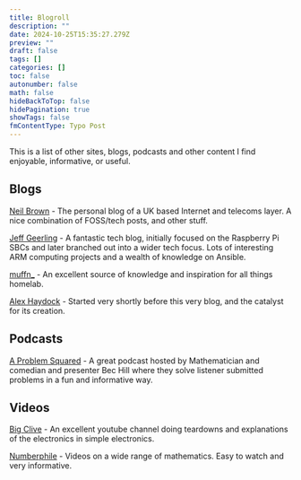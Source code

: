 ```yaml
---
title: Blogroll
description: ""
date: 2024-10-25T15:35:27.279Z
preview: ""
draft: false
tags: []
categories: []
toc: false
autonumber: false
math: false
hideBackToTop: false
hidePagination: true
showTags: false
fmContentType: Typo Post
---
```

This is a list of other sites, blogs, podcasts and other content I find enjoyable, informative, or useful.

## Blogs
[Neil Brown](https://neilzone.co.uk/) - The personal blog of a UK based Internet and telecoms layer. A nice combination of FOSS/tech posts, and other stuff.

[Jeff Geerling](https://www.jeffgeerling.com/) - A fantastic tech blog, initially focused on the Raspberry Pi SBCs and later branched out into a wider tech focus. Lots of interesting ARM computing projects and a wealth of knowledge on Ansible.

[muffn_](https://blog.muffn.io/) - An excellent source of knowledge and inspiration for all things homelab.

[Alex Haydock](https://blog.infected.systems) - Started very shortly before this very blog, and the catalyst for its creation.

## Podcasts
[A Problem Squared](https://podcasters.spotify.com/pod/show/a-problem-squared) - A great podcast hosted by Mathematician and comedian and presenter Bec Hill where they solve listener submitted problems in a fun and informative way. 

## Videos
[Big Clive](https://www.youtube.com/bigclive) - An excellent youtube channel doing teardowns and explanations of the electronics in simple electronics.

[Numberphile](https://www.youtube.com/@numberphile) - Videos on a wide range of mathematics. Easy to watch and very informative.